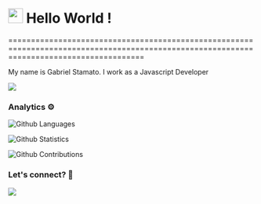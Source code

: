 
<h1><img src="https://emojis.slackmojis.com/emojis/images/1531849430/4246/blob-sunglasses.gif?1531849430" width="30"/> Hello World ! </h1>
==========================================================================================================================================


My name is Gabriel Stamato. I work as a Javascript Developer

![](http://estruyf-github.azurewebsites.net/api/VisitorHit?user=stamatogabriel&repo=stamatogabriel&countColorcountColor)

### Analytics ⚙️

![Github Languages](https://github-readme-stats.vercel.app/api/top-langs/?username=stamatogabriel&layout=compact&count_private=true)

![Github Statistics](https://github-readme-stats.vercel.app/api/?username=stamatogabriel&count_private=true&show_icons=true)

![Github Contributions](https://github-readme-streak-stats.herokuapp.com/?user=stamatogabriel&hide_border=true)

### Let's connect? 🤝

<p align="left">

<a href="https://www.linkedin.com/in/gabriel-henrique-stamato-a5497780/"><img src="https://img.shields.io/badge/-LinkedIn-0077B5?style=flat&logo=Linkedin&logoColor=white"/></a>

</p>
